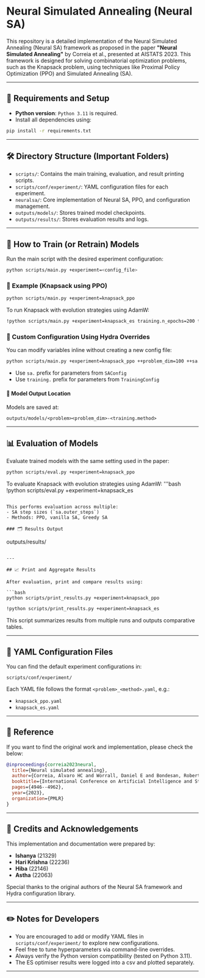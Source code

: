 # Neural Simulated Annealing (Neural SA)

This repository is a detailed implementation of the Neural Simulated Annealing (Neural SA) framework as proposed in the paper **"Neural Simulated Annealing"** by Correia et al., presented at AISTATS 2023. This framework is designed for solving combinatorial optimization problems, such as the Knapsack problem, using techniques like Proximal Policy Optimization (PPO) and Simulated Annealing (SA).

---

## 🧰 Requirements and Setup

- **Python version**: `Python 3.11` is required.
- Install all dependencies using:

```bash
pip install -r requirements.txt
```

---

## 🛠 Directory Structure (Important Folders)

- `scripts/`: Contains the main training, evaluation, and result printing scripts.
- `scripts/conf/experiment/`: YAML configuration files for each experiment.
- `neuralsa/`: Core implementation of Neural SA, PPO, and configuration management.
- `outputs/models/`: Stores trained model checkpoints.
- `outputs/results/`: Stores evaluation results and logs.

---

## 🧪 How to Train (or Retrain) Models

Run the main script with the desired experiment configuration:

```bash
python scripts/main.py +experiment=<config_file>
```

### 🔹 Example (Knapsack using PPO)

```bash
python scripts/main.py +experiment=knapsack_ppo
```

To run Knapsack with evolution strategies using AdamW:

```bash
!python scripts/main.py +experiment=knapsack_es training.n_epochs=200 training.batch_size=500 training.optimizer=adamw
```

### 🔸 Custom Configuration Using Hydra Overrides

You can modify variables inline without creating a new config file:

```bash
python scripts/main.py +experiment=knapsack_ppo ++problem_dim=100 ++sa.outer_steps=500
```

- Use `sa.` prefix for parameters from `SAConfig`
- Use `training.` prefix for parameters from `TrainingConfig`

#### 🔄 Model Output Location

Models are saved at:

```
outputs/models/<problem><problem_dim>-<training.method>
```

---

## 📊 Evaluation of Models

Evaluate trained models with the same setting used in the paper:

```bash
python scripts/eval.py +experiment=knapsack_ppo
```

To evaluate Knapsack with evolution strategies using AdamW:
'''bash
!python scripts/eval.py +experiment=knapsack_es
```

This performs evaluation across multiple:
- SA step sizes (`sa.outer_steps`)
- Methods: PPO, vanilla SA, Greedy SA

### 🗂 Results Output

```
outputs/results/<problem>
```

---

## 📈 Print and Aggregate Results

After evaluation, print and compare results using:

```bash
python scripts/print_results.py +experiment=knapsack_ppo
```

```bash
!python scripts/print_results.py +experiment=knapsack_es
```

This script summarizes results from multiple runs and outputs comparative tables.

---

## 🧾 YAML Configuration Files

You can find the default experiment configurations in:

```
scripts/conf/experiment/
```

Each YAML file follows the format `<problem>_<method>.yaml`, e.g.:
- `knapsack_ppo.yaml`
- `knapsack_es.yaml`

---

## 🧠 Reference

If you want to find the original work and implementation, please check the below:

```bibtex
@inproceedings{correia2023neural,
  title={Neural simulated annealing},
  author={Correia, Alvaro HC and Worrall, Daniel E and Bondesan, Roberto},
  booktitle={International Conference on Artificial Intelligence and Statistics},
  pages={4946--4962},
  year={2023},
  organization={PMLR}
}
```

---

## 👥 Credits and Acknowledgements

This implementation and documentation were prepared by:

- **Ishanya** (21329)
- **Hari Krishna** (22236)
- **Hiba** (22146)
- **Astha** (22063)

Special thanks to the original authors of the Neural SA framework and Hydra configuration library.

---

## ✏️ Notes for Developers

- You are encouraged to add or modify YAML files in `scripts/conf/experiment/` to explore new configurations.
- Feel free to tune hyperparameters via command-line overrides.
- Always verify the Python version compatibility (tested on Python 3.11).
- The ES optimiser results were logged into a csv and plotted separately.

---

